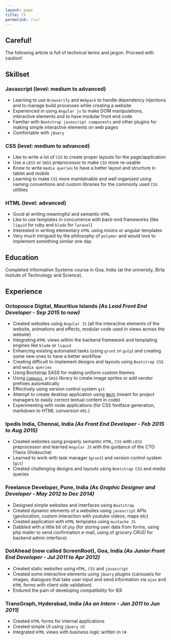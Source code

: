 ```yaml
---
layout: page
title: CV
permalink: /cv/
---
```


## Careful!

The following article is full of technical terms and jargon. Proceed with caution!

## Skillset

### Javascript (level: medium to advanced)

- Learning to use `Browserify` and `Webpack` to handle dependency injections and to manage build processes while creating a website
- Experienced in using `Angular js` to make DOM manipulations, interactive elements and to have modular front end code
- Familiar with `Bootstrap javascript components` and other plugins for making simple interactive elements on web pages
- Comfortable with `jQuery`

### CSS (level: medium to advanced)

- Like to write a lot of `CSS` to create proper layouts for the page/application
- Use a `LESS` or `SASS` preprocessor to make `CSS` more re-usable
- Know to write `media queries` to have a better layout and structure in tablet and mobile
- Learning to make `CSS` more maintainable and well organized using naming conventions and custom libraries for the commonly used `CSS` utilities

### HTML (level: advanced)

- Good at writing meaningful and semantic `HTML`
- Like to use templates in concurrence with back-end frameworks (like `liquid` for ruby and `blade` for `laravel`)
- Interested in writing elementary `HTML` using mixins or angular templates
- Very much intrigued by the philosophy of `polymer` and would love to implement something similar one day

## Education

Completed Information Systems course in Goa, India (at the university, Birla Insitute of Technology and Science).

## Experience

### Octopouce Digital, Mauritius Islands *(As Lead Front End Developer - Sep 2015 to now)*
- Created websites using `Angular JS`  (all the interactive elements of the website, animations and effects, modular code used in views across the website)
- Integrating `HTML` views within the backend framework and templating engines like `blade` or `liquid`
- Enhancing existing automated tasks (using `grunt` or `gulp`) and creating some new ones to have a better work­flow
- Creating difficult to implement designs and layouts using  `Bootstrap CSS`  and `media queries`
- Using Bootstrap SASS for making uniform custom themes
- Using [`Compass`](http://compass-style.org/), a `SASS` library to create image sprites or add vendor prefixes automatically
- Effectively using version control system `git`
- Attempt to create desktop application using [`NWJS`](https://nwjs.io/) (meant for project managers to easily correct textual content in code)
- Experimenting with node applications (for CSS
fontface generation, markdown to HTML conversion etc.)

### Ipedis India, Chennai, India *(As Front End Developer - Feb 2015 to Aug 2015)*
- Created websites using properly semantic `HTML`, `CSS` with `LESS` preprocessor and learned `Angular JS` with the guidance of the CTO (Yanis Ghidouche)
- Learned to work with task manager (`grunt`) and version control system (`git`)
- Created challenging designs and layouts using `Bootstrap CSS` and media queries

### Freelance Developer, Pune, India *(As Graphic Designer and Developer - May 2012 to Dec 2014)*
- Designed simple websites and interfaces using `Bootstrap`
- Created dynamic elements of a websites using `javascript` APIs (geolocation, custom interaction with youtube videos, maps etc)
- Created application with `HTML` templates using `mustache JS`
- Dabbled with a little bit of `php` (for storing user data from forms, using php mailer to send confirmation e-mail, using of grocery CRUD for backend admin interface)

### DotAhead (now called ScreenRoot), Goa, India *(As Junior Front End Developer - Jul 2011 to Apr 2012)*
- Created static websites using `HTML`, `CSS` and `javascript`
- Created some interactive elements using `jQuery` plugins (carousels for images, dialogues that take user input and send information via `ajax` and `HTML` forms with client side validation)
- Endured the pain of developing compatibility for IE6

### TransGraph, Hyderabad, India *(As an Intern - Jan 2011 to Jun 2011)*
- Created `HTML` forms for internal applications
- Created simple UI using `jQuery UI`
- Integrated `HTML` views with business logic written in `C#`
